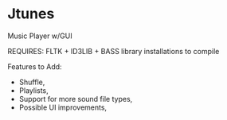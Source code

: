Jtunes
=======

Music Player w/GUI

REQUIRES: FLTK + ID3LIB + BASS library installations to compile

Features to Add:

* Shuffle,
* Playlists, 
* Support for more sound file types,
* Possible UI improvements,
